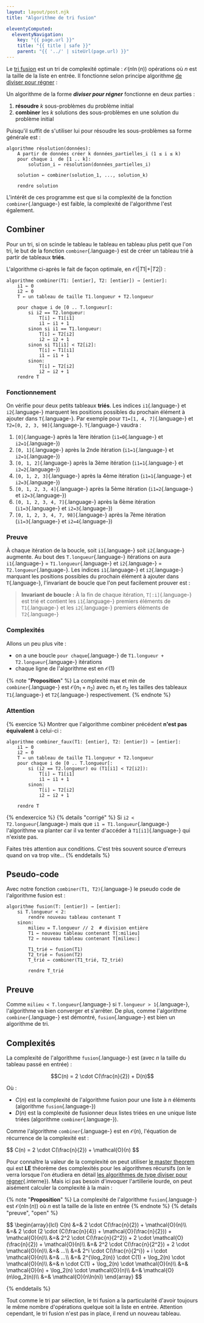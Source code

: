 ```yaml
---
layout: layout/post.njk
title: "Algorithme de tri fusion"

eleventyComputed:
  eleventyNavigation:
    key: "{{ page.url }}"
    title: "{{ title | safe }}"
    parent: "{{ '../' | siteUrl(page.url) }}"
---
```


Le [tri fusion](https://fr.wikipedia.org/wiki/Tri_fusion) est un tri de complexité optimale : $\mathcal{O}(n\ln(n))$ opérations où $n$ est la taille de la liste en entrée. Il fonctionne selon principe algorithme [de diviser pour régner](<https://fr.wikipedia.org/wiki/Diviser_pour_r%C3%A9gner_(informatique)>) :

Un algorithme de la forme **_diviser pour régner_** fonctionne en deux parties :

1. **résoudre** $k$ sous-problèmes du problème initial
2. **combiner** les $k$ solutions des sous-problèmes en une solution du problème initial

Puisqu'il suffit de s'utiliser lui pour résoudre les sous-problèmes sa forme générale est :

```pseudocode
algorithme résolution(données):
    A partir de données créer k données_partielles_i (1 ≤ i ≤ k)
    pour chaque i  de [1 .. k]:
        solution_i ← résolution(données_partielles_i)

    solution ← combiner(solution_1, ..., solution_k)

    rendre solution
```

L'intérêt de ces programme est que si la complexité de la fonction `combiner`{.language-} est faible, la complexité de l'algorithme l'est également.

## Combiner

Pour un tri, si on scinde le tableau le tableau en tableau plus petit que l'on tri, le but de la fonction `combiner`{.language-} est de créer un tableau trié à partir de tableaux **triés**.

L'algorithme ci-après le fait de façon optimale, en $\mathcal{O}(\vert T1 \vert + \vert T2 \vert)$ :

```pseudocode/
algorithme combiner(T1: [entier], T2: [entier]) → [entier]:
    i1 ← 0
    i2 ← 0
    T ← un tableau de taille T1.longueur + T2.longueur

    pour chaque i de [0 .. T.longueur[:
        si i2 == T2.longueur:
            T[i] ← T1[i1]
            i1 ← i1 + 1
        sinon si i1 == T1.longueur:
            T[i] ← T2[i2]
            i2 ← i2 + 1
        sinon si T1[i1] < T2[i2]:
            T[i] ← T1[i1]
            i1 ← i1 + 1
        sinon:
            T[i] ← T2[i2]
            i2 ← i2 + 1
    rendre T
```

### <span id="fonctionnement-colle"></span> Fonctionnement

On vérifie pour deux petits tableaux **triés**. Les indices `i1`{.language-} et `i2`{.language-} marquent les positions possibles du prochain élément à ajouter dans `T`{.language-}. Par exemple pour `T1=[1, 4, 7]`{.language-} et `T2=[0, 2, 3, 98]`{.language-}. `T`{.language-} vaudra :

1. `[0]`{.language-} après la 1ère itération (`i1=0`{.language-} et `i2=1`{.language-})
2. `[0, 1]`{.language-} après la 2nde itération (`i1=1`{.language-} et `i2=1`{.language-})
3. `[0, 1, 2]`{.language-} après la 3ème itération (`i1=1`{.language-} et `i2=2`{.language-})
4. `[0, 1, 2, 3]`{.language-} après la 4ème itération (`i1=1`{.language-} et `i2=3`{.language-})
5. `[0, 1, 2, 3, 4]`{.language-} après la 5ème itération (`i1=2`{.language-} et `i2=3`{.language-})
6. `[0, 1, 2, 3, 4, 7]`{.language-} après la 6ème itération (`i1=3`{.language-} et `i2=3`{.language-})
7. `[0, 1, 2, 3, 4, 7, 98]`{.language-} après la 7ème itération (`i1=3`{.language-} et `i2=4`{.language-})

### <span id="preuve-colle"></span> Preuve

À chaque itération de la boucle, soit `i1`{.language-} soit `i2`{.language-} augmente. Au bout des `T.longueur`{.language-} itérations on aura `i1`{.language-} = `T1.longueur`{.language-} et `i2`{.language-} = `T2.longueur`{.language-}. Les indices `i1`{.language-} et `i2`{.language-} marquant les positions possibles du prochain élément à ajouter dans `T`{.language-}, l'invariant de boucle que l'on peut facilement prouver est :

> **Invariant de boucle :** À la fin de chaque itération, `T[:i]`{.language-} est trié et contient les `i1`{.language-} premiers éléments de `T1`{.language-} et les `i2`{.language-} premiers éléments de `T2`{.language-}

### <span id="complexités-colle"></span> Complexités

Allons un peu plus vite :

- on a une boucle `pour chaque`{.language-} de `T1.longueur + T2.longueur`{.language-} itérations
- chaque ligne de l'algorithme est en $\mathcal{O}(1)$

{% note "**Proposition**" %}
La complexité max et min de `combiner`{.language-} est $\mathcal{O}(n_1 + n_2)$ avec $n_1$ et $n_2$ les tailles des tableaux `T1`{.language-} et `T2`{.language-} respectivement.
{% endnote %}

### Attention

{% exercice %}
Montrer que l'algorithme combiner précédent **n'est pas équivalent** à celui-ci :

```pseudocode/
algorithme combiner_faux(T1: [entier], T2: [entier]) → [entier]:
    i1 ← 0
    i2 ← 0
    T ← un tableau de taille T1.longueur + T2.longueur
    pour chaque i de [0 .. T.longueur[:
        si (i2 == T2.longueur) ou (T1[i1] < T2[i2]):
            T[i] ← T1[i1]
            i1 ← i1 + 1
        sinon:
            T[i] ← T2[i2]
            i2 ← i2 + 1

    rendre T
```

{% endexercice %}
{% details "corrigé" %}
Si `i2 < T2.longueur`{.language-} mais que `i1 = T1.longueur`{.language-} l'algorithme va planter car il va tenter d'accéder à `T1[i1]`{.language-} qui n'existe pas.

Faites très attention aux conditions. C'est très souvent source d'erreurs quand on va trop vite...
{% enddetails %}

## Pseudo-code

Avec notre fonction `combiner(T1, T2)`{.language-} le pseudo code de l'algorithme fusion est :

```pseudocode
algorithme fusion(T: [entier]) → [entier]:
    si T.longueur < 2:
        rendre nouveau tableau contenant T
    sinon:
        milieu = T.longueur // 2  # division entière
        T1 ← nouveau tableau contenant T[:milieu]
        T2 ← nouveau tableau contenant T[milieu:]

        T1_trié ← fusion(T1)
        T2_trié ← fusion(T2)
        T_trié ← combiner(T1_trié, T2_trié)

        rendre T_trié

```

## <span id="preuve-fusion"></span> Preuve

Comme `milieu < T.longueur`{.language-} si `T.longueur > 1`{.language-}, l'algorithme va bien converger et s'arrêter. De plus, comme l'algorithme `combiner`{.language-} est démontré, `fusion`{.language-} est bien un algorithme de tri.

## <span id="complexités-fusion"></span> Complexités

La complexité de l'algorithme `fusion`{.language-} est (avec $n$ la taille du tableau passé en entrée) :

$$C(n) = 2 \cdot C(\frac{n}{2}) + D(n)$$

Où :

- $C(n)$ est la complexité de l'algorithme fusion pour une liste à $n$ éléments (algorithme `fusion`{.language-})
- $D(n)$ est la complexité de fusionner deux listes triées en une unique liste triées (algorithme `combiner`{.language-}).

Comme l'algorithme `combiner`{.language-} est en $\mathcal{O}(n)$, l'équation de récurrence de la complexité est :

<div>
$$
C(n) = 2 \cdot C(\frac{n}{2}) + \mathcal{O}(n)
$$
</div>

Pour connaître la valeur de la complexité on peut utiliser [le master theorem](https://fr.wikipedia.org/wiki/Master_theorem) qui est **LE** théorème des complexités pour les algorithmes récursifs (on le verra lorsque l'on étudiera en détail [les algorithmes de type diviser pour régner](../../design-algorithmes/diviser-régner/){.interne}). Mais ici pas besoin d'invoquer l'artillerie lourde, on peut aisément calculer la complexité à la main :

{% note "**Proposition**" %}
La complexité de l'algorithme `fusion`{.language-} est $\mathcal{O}(n\ln(n))$ où $n$ est la taille de la liste en entrée
{% endnote %}
{% details "preuve", "open" %}

<div>
$$
\begin{array}{lcl}
C(n) &=& 2 \cdot C(\frac{n}{2}) + \mathcal{O}(n)\\
&=& 2 \cdot (2 \cdot (C(\frac{n}{4}) + \mathcal{O}(\frac{n}{2})) + \mathcal{O}(n)\\
&=& 2^2 \cdot C(\frac{n}{2^2}) + 2 \cdot \mathcal{O}(\frac{n}{2}) + \mathcal{O}(n)\\
&=& 2^2 \cdot C(\frac{n}{2^2}) + 2 \cdot \mathcal{O}(n)\\
&=& ...\\
&=& 2^i \cdot C(\frac{n}{2^i}) + i \cdot \mathcal{O}(n)\\
&=& ...\\
&=& 2^{\log_2(n)} \cdot C(1) + \log_2(n) \cdot \mathcal{O}(n)\\
&=& n \cdot C(1) + \log_2(n) \cdot \mathcal{O}(n)\\
&=& \mathcal{O}(n) + \log_2(n) \cdot \mathcal{O}(n)\\
&=& \mathcal{O}(n\log_2(n))\\
&=& \mathcal{O}(n\ln(n))
\end{array}
$$
</div>

{% enddetails %}

Tout comme le tri par sélection, le tri fusion a la particularité d'avoir toujours le même nombre d'opérations quelque soit la liste en entrée. Attention cependant, le tri fusion n'est pas in place, il rend un nouveau tableau.
